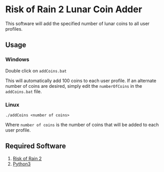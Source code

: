 # Risk of Rain 2 Lunar Coin Adder

This software will add the specified number of lunar coins to all user profiles.

## Usage

### Windows

Double click on `addCoins.bat`

This will automatically add 100 coins to each user profile.
If an alternate number of coins are desired, simply edit the `numberOfCoins` in the `addCoins.bat` file.

### Linux

`./addCoins <number of coins>`

Where `number of coins` is the number of coins that will be added to each user profile.

## Required Software

1. [Risk of Rain 2](https://store.steampowered.com/app/632360/Risk_of_Rain_2/)
2. [Python3](https://www.python.org/downloads/)